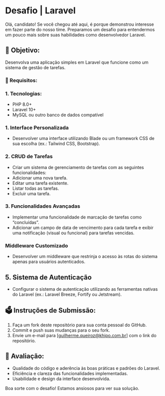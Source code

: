 # Desafio | Laravel

Olá, candidato! Se você chegou até aqui, é porque demonstrou interesse em fazer parte do nosso time. Preparamos um desafio para entendermos um pouco mais sobre suas habilidades como desenvolvedor Laravel.

## 🚀 Objetivo:

Desenvolva uma aplicação simples em Laravel que funcione como um sistema de gestão de tarefas.

### 📜 Requisitos:

### 1. Tecnologias:
- PHP 8.0+
- Laravel 10+
- MySQL ou outro banco de dados compatível

### 1. Interface Personalizada
- Desenvolver uma interface utilizando Blade ou um framework CSS de sua escolha (ex.: Tailwind CSS, Bootstrap).

### 2. CRUD de Tarefas
- Criar um sistema de gerenciamento de tarefas com as seguintes funcionalidades:
- Adicionar uma nova tarefa.
- Editar uma tarefa existente.
- Listar todas as tarefas.
- Excluir uma tarefa.

### 3. Funcionalidades Avançadas
- Implementar uma funcionalidade de marcação de tarefas como “concluídas”.
- Adicionar um campo de data de vencimento para cada tarefa e exibir uma notificação (visual ou funcional) para tarefas vencidas.

### Middleware Customizado
- Desenvolver um middleware que restrinja o acesso às rotas do sistema apenas para usuários autenticados.

## 5. Sistema de Autenticação
- Configurar o sistema de autenticação utilizando as ferramentas nativas do Laravel (ex.: Laravel Breeze, Fortify ou Jetstream).

## 🗳️ Instruções de Submissão:
1. Faça um fork deste repositório para sua conta pessoal do GitHub.
2. Commit e push suas mudanças para o seu fork.
3. Envie um e-mail para [guilherme.queiroz@khipo.com.br] com o link do repositório.

## 🧪 Avaliação:
- Qualidade do código e aderência às boas práticas e padrões do Laravel.
- Eficiência e clareza das funcionalidades implementadas.
- Usabilidade e design da interface desenvolvida.

Boa sorte com o desafio! Estamos ansiosos para ver sua solução.
